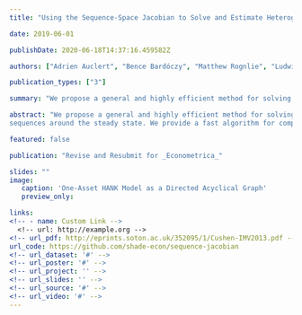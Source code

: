 ```yaml
---
title: "Using the Sequence-Space Jacobian to Solve and Estimate Heterogeneous-Agent Models"

date: 2019-06-01

publishDate: 2020-06-18T14:37:16.459582Z

authors: ["Adrien Auclert", "Bence Bardóczy", "Matthew Rognlie", "Ludwig Straub"]

publication_types: ["3"]

summary: "We propose a general and highly efficient method for solving and estimating general equilibrium heterogeneous-agent models with aggregate shocks in discrete time."

abstract: "We propose a general and highly efficient method for solving and estimating general equilibrium heterogeneous-agent models with aggregate shocks in discrete time. Our approach relies on the rapid computation and composition of sequence-space Jacobians---the derivatives of perfect-foresight equilibrium mappings between aggregate
sequences around the steady state. We provide a fast algorithm for computing Jacobians for heterogeneous agents, a technique to substantially reduce dimensionality, a rapid procedure for likelihood-based estimation, a determinacy condition for the sequence space, and a method to solve nonlinear perfect-foresight transitions. We apply our methods to three canonical heterogeneous-agent models: a neoclassical model, a New Keynesian model with one asset, and a New Keynesian model with two assets."

featured: false

publication: "Revise and Resubmit for _Econometrica_"

slides: ""
image:
   caption: 'One-Asset HANK Model as a Directed Acyclical Graph'
   preview_only:

links:
<!-- - name: Custom Link -->
  <!-- url: http://example.org -->
<!-- url_pdf: http://eprints.soton.ac.uk/352095/1/Cushen-IMV2013.pdf -->
url_code: https://github.com/shade-econ/sequence-jacobian
<!-- url_dataset: '#' -->
<!-- url_poster: '#' -->
<!-- url_project: '' -->
<!-- url_slides: '' -->
<!-- url_source: '#' -->
<!-- url_video: '#' -->
---
```


